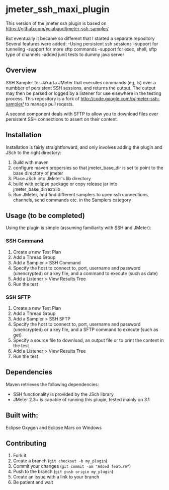 # jmeter_ssh_maxi_plugin 

This version of the jmeter ssh plugin is based on https://github.com/yciabaud/jmeter-ssh-sampler/

But eventually it became so different that I started a separate repository
Several features were added:
-Using persistent ssh sessions
-support for tunneling
-support for more sftp commands
-support for exec, shell, sftp type of channels
-added junit tests to dummy java server

Overview
------------

SSH Sampler for Jakarta JMeter that executes commands (eg, ls) over a numbber of persistent SSH sessions, and returns the output.
The output may then be parsed or logged by a listener for use elsewhere in the testing process.
This repository is a fork of http://code.google.com/p/jmeter-ssh-sampler/ to manage pull reqests.

A second component deals with SFTP to allow you to download files over persistent SSH connections to assert on their content.

Installation
------------

Installation is fairly straightforward, and only involves adding the plugin and JSch to the right directory:

1. Build with maven
2. configure maven propersies so that jmeter_base_dir is set to point to the base directory of jmeter
3. Place JSch into JMeter's lib directory
4. build with eclipse package or copy release jar into jmeter_base_dir/ext/lib 
4. Run JMeter, and find different samplers to open ssh connections, channels, send commands etc. in the Samplers category

Usage (to be completed)
------------

Using the plugin is simple (assuming familiarity with SSH and JMeter):

### SSH Command

1. Create a new Test Plan
2. Add a Thread Group
3. Add a Sampler > SSH Command
4. Specify the host to connect to, port, username and password (unencrypted) or a key file, and a command to execute (such as date)
5. Add a Listener > View Results Tree
6. Run the test


### SSH SFTP

1. Create a new Test Plan
2. Add a Thread Group
3. Add a Sampler > SSH SFTP
4. Specify the host to connect to, port, username and password (unencrypted) or a key file, and a SFTP command to execute (such as get)
5. Specify a source file to download, an output file or to print the content in the test
5. Add a Listener > View Results Tree
6. Run the test

Dependencies
------------

Maven retrieves the following dependencies:

* SSH functionality is provided by the JSch library
* JMeter 2.3+ is capable of running this plugin, tested mainly on 3.1

Built with:
-----------
Eclipse Oxygen and Eclipse Mars on Windows

Contributing
------------

1. Fork it.
2. Create a branch (`git checkout -b my_plugin`)
3. Commit your changes (`git commit -am "Added feature"`)
4. Push to the branch (`git push origin my_plugin`)
5. Create an issue with a link to your branch
6. Be patient and wait
